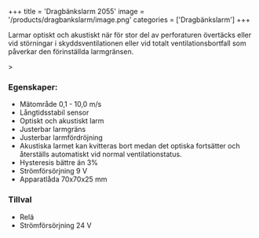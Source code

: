 +++
title = 'Dragbänkslarm 2055'
image = '/products/dragbankslarm/image.png'
categories = ['Dragbänkslarm']
+++

Larmar optiskt och akustiskt när för stor del av perforaturen övertäcks eller vid störningar i skyddsventilationen eller vid totalt ventilationsbortfall
som påverkar den förinställda larmgränsen.

<!--more-->>

### Egenskaper:

- Mätområde 0,1 - 10,0 m/s
- Långtidsstabil sensor
- Optiskt och akustiskt larm
- Justerbar larmgräns
- Justerbar larmfördröjning
- Akustiska larmet kan kvitteras bort medan det optiska fortsätter och återställs automatiskt vid normal ventilationstatus.
- Hysteresis bättre än 3%
- Strömförsörjning 9 V
- Apparatlåda 70x70x25 mm

### Tillval

- Relä
- Strömförsörjning 24 V

